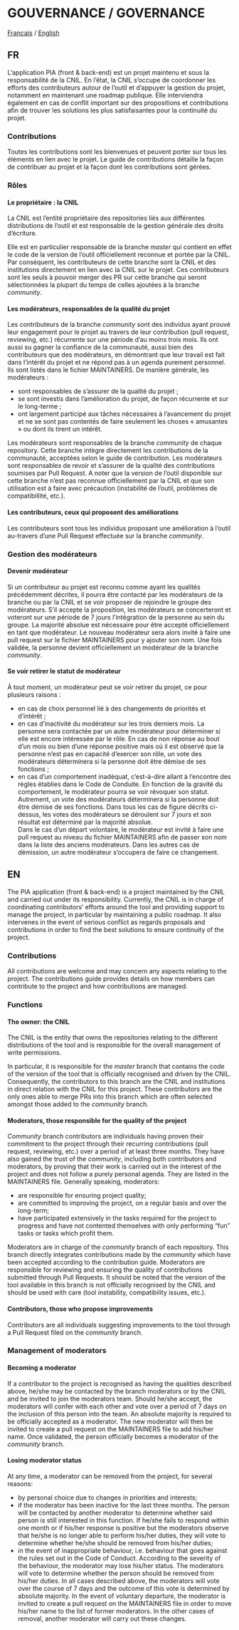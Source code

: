 # GOUVERNANCE / GOVERNANCE
[Français](https://github.com/LINCnil/pia/blob/master/GOVERNANCE.md#fr) / [English](https://github.com/LINCnil/pia/blob/master/GOVERNANCE.md#en)

## FR
L’application PIA (front & back-end) est un projet maintenu et sous la responsabilité de la CNIL. En l’état, la CNIL s’occupe de coordonner les efforts des contributeurs autour de l’outil et d’appuyer la gestion du projet, notamment en maintenant une roadmap publique. Elle interviendra également en cas de conflit important sur des propositions et contributions afin de trouver les solutions les plus satisfaisantes pour la continuité du projet.
### Contributions
Toutes les contributions sont les bienvenues et peuvent porter sur tous les éléments en lien avec le projet. Le guide de contributions détaille la façon de contribuer au projet et la façon dont les contributions sont gérées.

### Rôles
####	Le propriétaire : la CNIL
La CNIL est l’entité propriétaire des repositories liés aux différentes distributions de l’outil et est responsable de la gestion générale des droits d’écriture. 

Elle est en particulier responsable de la branche *master* qui contient en effet le code de la version de l’outil officiellement reconnue et portée par la CNIL. Par conséquent, les contributeurs de cette branche sont la CNIL et des institutions directement en lien avec la CNIL sur le projet. Ces contributeurs sont les seuls à pouvoir merger des PR sur cette branche qui seront sélectionnées la plupart du temps de celles ajoutées à la branche *community*.

####	Les modérateurs, responsables de la qualité du projet
Les contributeurs de la branche *community* sont des individus ayant prouvé leur engagement pour le projet au travers de leur contribution (pull request, reviewing, etc.) récurrente sur une période d’au moins trois mois. Ils ont aussi su gagner la confiance de la communauté, aussi bien des contributeurs que des modérateurs, en démontrant que leur travail est fait dans l’intérêt du projet et ne répond pas à un agenda purement personnel. Ils sont listés dans le fichier MAINTAINERS. De manière générale, les modérateurs :
-	sont responsables de s’assurer de la qualité du projet ;
-	se sont investis dans l’amélioration du projet, de façon récurrente et sur le long-terme ;
-	ont largement participé aux tâches nécessaires à l’avancement du projet et ne se sont pas contentés de faire seulement les choses « amusantes » ou dont ils tirent un intérêt. 

Les modérateurs sont responsables de la branche *community* de chaque repository. Cette branche intègre directement les contributions de la communauté, acceptées selon le guide de contribution. Les modérateurs sont responsables de revoir et s’assurer de la qualité des contributions soumises par Pull Request. A noter que la version de l’outil disponible sur cette branche n’est pas reconnue officiellement par la CNIL et que son utilisation est à faire avec précaution (instabilité de l’outil, problèmes de compatibillité, etc.). 
####	Les contributeurs, ceux qui proposent des améliorations
Les contributeurs sont tous les individus proposant une amélioration à l’outil au-travers d’une Pull Request effectuée sur la branche *community*. 
###	Gestion des modérateurs
####	Devenir modérateur
Si un contributeur au projet est reconnu comme ayant les qualités précédemment décrites, il pourra être contacté par les modérateurs de la branche ou par la CNIL et se voir proposer de rejoindre le groupe des modérateurs. S’il accepte la proposition, les modérateurs se concerteront et voteront sur une période de 7 jours l’intégration de la personne au sein du groupe. La majorité absolue est nécessaire pour être accepté officiellement en tant que modérateur. Le nouveau modérateur sera alors invité à faire une pull request sur le fichier MAINTAINERS pour y ajouter son nom. Une fois validée, la personne devient officiellement un modérateur de la branche *community*. 
####	Se voir retirer le statut de modérateur 
À tout moment, un modérateur peut se voir retirer du projet, ce pour plusieurs raisons :
-	en cas de choix personnel lié à des changements de priorités et d’intérêt ; 
-	en cas d’inactivité du modérateur sur les trois derniers mois. La personne sera contactée par un autre modérateur pour déterminer si elle est encore intéressée par le rôle. En cas de non réponse au bout d’un mois ou bien d’une réponse positive mais où il est observé que la personne n’est pas en capacité d’exercer son rôle, un vote des modérateurs déterminera si la personne doit être démise de ses fonctions ; 
-	en cas d’un comportement inadéquat, c’est-à-dire allant à l’encontre des règles établies dans le Code de Conduite. En fonction de la gravité du comportement, le modérateur pourra se voir révoquer son statut. Autrement, un vote des modérateurs déterminera si la personne doit être démise de ses fonctions.
Dans tous les cas de figure décrits ci-dessus, les votes des modérateurs se déroulent sur 7 jours et son résultat est déterminé par la majorité absolue.  
Dans le cas d’un départ volontaire, le modérateur est invité à faire une pull request au niveau du fichier MAINTAINERS afin de passer son nom dans la liste des anciens modérateurs. Dans les autres cas de démission, un autre modérateur s’occupera de faire ce changement.  

## EN
The PIA application (front & back-end) is a project maintained by the CNIL and carried out under its responsibility. Currently, the CNIL is in charge of coordinating contributors’ efforts around the tool and providing support to manage the project, in particular by maintaining a public roadmap. It also intervenes in the event of serious conflict as regards proposals and contributions in order to find the best solutions to ensure continuity of the project.
###	Contributions
All contributions are welcome and may concern any aspects relating to the project. The contributions guide provides details on how members can contribute to the project and how contributions are managed.

###	Functions
####	The owner: the CNIL
The CNIL is the entity that owns the repositories relating to the different distributions of the tool and is responsible for the overall management of write permissions. 

In particular, it is responsible for the *master* branch that contains the code of the version of the tool that is officially recognised and driven by the CNIL. Consequently, the contributors to this branch are the CNIL and institutions in direct relation with the CNIL for this project. These contributors are the only ones able to merge PRs into this branch which are often selected amongst those added to the *community* branch.

####	Moderators, those responsible for the quality of the project
*Community* branch contributors are individuals having proven their commitment to the project through their recurring contributions (pull request, reviewing, etc.) over a period of at least three months. They have also gained the trust of the *community*, including both contributors and moderators, by proving that their work is carried out in the interest of the project and does not follow a purely personal agenda. They are listed in the MAINTAINERS file. Generally speaking, moderators:
-	are responsible for ensuring project quality;
-	are committed to improving the project, on a regular basis and over the long-term;
-	have participated extensively in the tasks required for the project to progress and have not contented themselves with only performing “fun” tasks or tasks which profit them. 

Moderators are in charge of the *community* branch of each repository. This branch directly integrates contributions made by the *community* which have been accepted according to the contribution guide. Moderators are responsible for reviewing and ensuring the quality of contributions submitted through Pull Requests. It should be noted that the version of the tool available in this branch is not officially recognised by the CNIL and should be used with care (tool instability, compatibility issues, etc.). 
####	Contributors, those who propose improvements
Contributors are all individuals suggesting improvements to the tool through a Pull Request filed on the *community* branch. 
###	Management of moderators
####	Becoming a moderator
If a contributor to the project is recognised as having the qualities described above, he/she may be contacted by the branch moderators or by the CNIL and be invited to join the moderators team. Should he/she accept, the moderators will confer with each other and vote over a period of 7 days on the inclusion of this person into the team. An absolute majority is required to be officially accepted as a moderator. The new moderator will then be invited to create a pull request on the MAINTAINERS file to add his/her name. Once validated, the person officially becomes a moderator of the *community* branch. 
####	Losing moderator status 
At any time, a moderator can be removed from the project, for several reasons:
-	by personal choice due to changes in priorities and interests; 
-	if the moderator has been inactive for the last three months. The person will be contacted by another moderator to determine whether said person is still interested in this function. If he/she fails to respond within one month or if his/her response is positive but the moderators observe that he/she is no longer able to perform his/her duties, they will vote to determine whether he/she should be removed from his/her duties; 
-	in the event of inappropriate behaviour, i.e. behaviour that goes against the rules set out in the Code of Conduct. According to the severity of the behaviour, the moderator may lose his/her status. The moderators will vote to determine whether the person should be removed from his/her duties.
In all cases described above, the moderators will vote over the course of 7 days and the outcome of this vote is determined by absolute majority. 
In the event of voluntary departure, the moderator is invited to create a pull request on the MAINTAINERS file in order to move his/her name to the list of former moderators. In the other cases of removal, another moderator will carry out these changes.  
